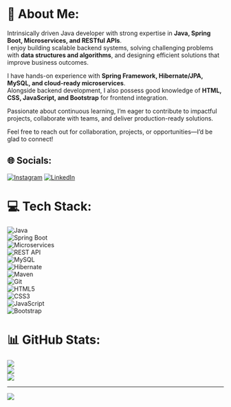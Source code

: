# 💫 About Me:
Intrinsically driven Java developer with strong expertise in **Java, Spring Boot, Microservices, and RESTful APIs**.  
I enjoy building scalable backend systems, solving challenging problems with **data structures and algorithms**, and designing efficient solutions that improve business outcomes.  

I have hands-on experience with **Spring Framework, Hibernate/JPA, MySQL, and cloud-ready microservices**.  
Alongside backend development, I also possess good knowledge of **HTML, CSS, JavaScript, and Bootstrap** for frontend integration.  

Passionate about continuous learning, I’m eager to contribute to impactful projects, collaborate with teams, and deliver production-ready solutions.  

Feel free to reach out for collaboration, projects, or opportunities—I’d be glad to connect!  

## 🌐 Socials:
[![Instagram](https://img.shields.io/badge/Instagram-%23E4405F.svg?logo=Instagram&logoColor=white)](https://instagram.com/gangadhar.kr.9) 
[![LinkedIn](https://img.shields.io/badge/LinkedIn-%230077B5.svg?logo=linkedin&logoColor=white)](https://linkedin.com/in/gangadhar-pandit-9600581b6) 

# 💻 Tech Stack:
![Java](https://img.shields.io/badge/java-%23ED8B00.svg?style=for-the-badge&logo=openjdk&logoColor=white)  
![Spring Boot](https://img.shields.io/badge/springboot-%236DB33F.svg?style=for-the-badge&logo=springboot&logoColor=white)  
![Microservices](https://img.shields.io/badge/microservices-%23007396.svg?style=for-the-badge&logoColor=white)  
![REST API](https://img.shields.io/badge/restapi-%23000000.svg?style=for-the-badge&logo=swagger&logoColor=white)  
![MySQL](https://img.shields.io/badge/mysql-%2300f.svg?style=for-the-badge&logo=mysql&logoColor=white)  
![Hibernate](https://img.shields.io/badge/hibernate-%235C9A32.svg?style=for-the-badge&logo=hibernate&logoColor=white)  
![Maven](https://img.shields.io/badge/maven-%23C71A36.svg?style=for-the-badge&logo=apachemaven&logoColor=white)  
![Git](https://img.shields.io/badge/git-%23F05032.svg?style=for-the-badge&logo=git&logoColor=white)  
![HTML5](https://img.shields.io/badge/html5-%23E34F26.svg?style=for-the-badge&logo=html5&logoColor=white)  
![CSS3](https://img.shields.io/badge/css3-%231572B6.svg?style=for-the-badge&logo=css3&logoColor=white)  
![JavaScript](https://img.shields.io/badge/javascript-%23323330.svg?style=for-the-badge&logo=javascript&logoColor=%23F7DF1E)  
![Bootstrap](https://img.shields.io/badge/bootstrap-%23563D7C.svg?style=for-the-badge&logo=bootstrap&logoColor=white)  

# 📊 GitHub Stats:
![](https://github-readme-stats.vercel.app/api?username=gangadharkr&theme=dark&hide_border=false&include_all_commits=false&count_private=false)<br/>
![](https://github-readme-streak-stats.herokuapp.com/?user=gangadharkr&theme=dark&hide_border=false)<br/>
![](https://github-readme-stats.vercel.app/api/top-langs/?username=gangadharkr&theme=dark&hide_border=false&include_all_commits=false&count_private=false&layout=compact)

---
[![](https://visitcount.itsvg.in/api?id=gangadharkr&icon=0&color=0)](https://visitcount.itsvg.in)

<!-- Proudly created with GPRM ( https://gprm.itsvg.in ) -->
